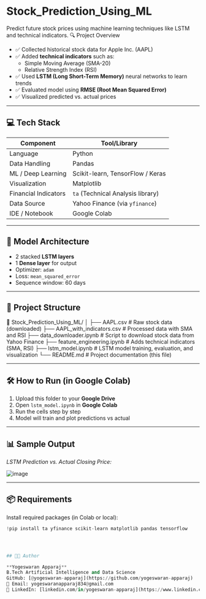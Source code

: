 # Stock_Prediction_Using_ML
Predict future stock prices using machine learning techniques like LSTM and technical indicators.
🔍 Project Overview

- ✅ Collected historical stock data for Apple Inc. (AAPL)
- ✅ Added **technical indicators** such as:
  - Simple Moving Average (SMA-20)
  - Relative Strength Index (RSI)
- ✅ Used **LSTM (Long Short-Term Memory)** neural networks to learn trends
- ✅ Evaluated model using **RMSE (Root Mean Squared Error)**
- ✅ Visualized predicted vs. actual prices

---

## 💻 Tech Stack

| Component          | Tool/Library       |
|--------------------|--------------------|
| Language           | Python             |
| Data Handling      | Pandas             |
| ML / Deep Learning | Scikit-learn, TensorFlow / Keras |
| Visualization      | Matplotlib         |
| Financial Indicators | `ta` (Technical Analysis library) |
| Data Source        | Yahoo Finance (via `yfinance`) |
| IDE / Notebook     | Google Colab       |

---

## 🧠 Model Architecture

- 2 stacked **LSTM layers**
- 1 **Dense layer** for output
- Optimizer: `adam`
- Loss: `mean_squared_error`
- Sequence window: 60 days

---

## 📂 Project Structure

📁 Stock_Prediction_Using_ML/
│
├── AAPL.csv                   # Raw stock data (downloaded)
├── AAPL_with_indicators.csv   # Processed data with SMA and RSI
├── data_downloader.ipynb      # Script to download stock data from Yahoo Finance
├── feature_engineering.ipynb  # Adds technical indicators (SMA, RSI)
├── lstm_model.ipynb           # LSTM model training, evaluation, and visualization
└── README.md                  # Project documentation (this file)

---

## 🛠️ How to Run (in Google Colab)

1. Upload this folder to your **Google Drive**
2. Open `lstm_model.ipynb` in **Google Colab**
3. Run the cells step by step
4. Model will train and plot predictions vs actual

---

## 📊 Sample Output

*LSTM Prediction vs. Actual Closing Price:*

![image](https://github.com/user-attachments/assets/9697a175-03e2-45fe-8e2e-5f4f0ec4eace)


---

## 📦 Requirements

Install required packages (in Colab or local):

```python
!pip install ta yfinance scikit-learn matplotlib pandas tensorflow




## 👨‍💻 Author

**Yogeswaran Apparaj**  
B.Tech Artificial Intelligence and Data Science  
GitHub: [@yogeswaran-apparaj](https://github.com/yogeswaran-apparaj)
📧 Email: yogeswaranapparaj834@gmail.com  
🔗 LinkedIn: [linkedin.com/in/yogeswaran-apparaj](https://www.linkedin.com/in/yogeswaran-apparaj-637a4536b/)

